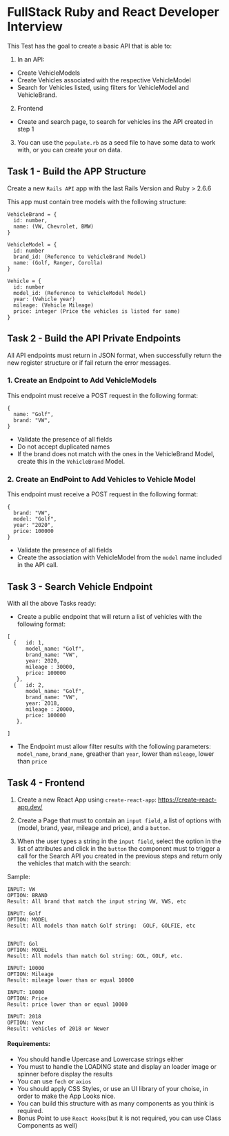 # FullStack Ruby and React Developer Interview

This Test has the goal to create a basic API that is able to:

1. In an API:
  - Create VehicleModels
  - Create Vehicles associated with the respective VehicleModel
  - Search for Vehicles listed, using filters for VehicleModel and VehicleBrand.
2. Frontend
  - Create and search page, to search for vehicles ins the API created in step 1
  
3. You can use the `populate.rb` as a seed file to have some data to work with, or you can create your on data.

## Task 1 - Build the APP Structure
Create a new `Rails API` app with the last Rails Version and Ruby > 2.6.6 

This app must contain tree models with the following structure:
```
VehicleBrand = {
  id: number,
  name: (VW, Chevrolet, BMW)
}

VehicleModel = {
  id: number
  brand_id: (Reference to VehicleBrand Model)
  name: (Golf, Ranger, Corolla)
}

Vehicle = {
  id: number
  model_id: (Reference to VehicleModel Model)
  year: (Vehicle year)
  mileage: (Vehicle Mileage)
  price: integer (Price the vehicles is listed for same)
}

```

## Task 2 - Build the API Private Endpoints

All API endpoints must return in JSON format, when successfully return the new register structure or if fail return the error messages.

 
### 1. Create an Endpoint to Add VehicleModels

This endpoint must receive a POST request in the following format:
```
{
  name: "Golf",
  brand: "VW",
}
```
 - Validate the presence of all fields
 - Do not accept duplicated names
 - If the brand does not match with the ones in the VehicleBrand Model, create this in the `VehicleBrand` Model.

### 2. Create an EndPoint to Add Vehicles to Vehicle Model

This endpoint must receive a POST request in the following format:
```
{
  brand: "VW",
  model: "Golf",
  year: "2020",
  price: 100000
}
```
 - Validate the presence of all fields
 - Create the association with VehicleModel from the `model` name included in the API call.
 

 ## Task 3 - Search Vehicle Endpoint
 With all the above Tasks ready:
 
 - Create a public endpoint that will return a list of vehicles with the following format:
 ```
 [
   {   id: 1,
       model_name: "Golf",
       brand_name: "VW",
       year: 2020,
       mileage : 30000,
       price: 100000
    },
   {   id: 2,
       model_name: "Golf",
       brand_name: "VW",
       year: 2018,
       mileage : 20000,
       price: 100000
    },

 ]
 ```
- The Endpoint must allow filter results with the following parameters: `model_name`, `brand_name`, greather than `year`, lower than `mileage`, lower than `price`

## Task 4 - Frontend
1. Create a new React App using `create-react-app`: https://create-react-app.dev/

2. Create a Page that must to contain an `input field`, a list of options with (model, brand, year, mileage and price), and a `button`.

3. When  the user types a string in the `input field`, select the option in the list of attributes and click in the `button` the component must to trigger a call for the Search API you created in the previous steps and return only the vehicles that match with the search:

Sample:
```
INPUT: VW
OPTION: BRAND
Result: All brand that match the input string VW, VWS, etc

INPUT: Golf
OPTION: MODEL
Result: All models than match Golf string:  GOLF, GOLFIE, etc


INPUT: Gol
OPTION: MODEL
Result: All models than match Gol string: GOL, GOLF, etc.

INPUT: 10000
OPTION: Mileage
Result: mileage lower than or equal 10000

INPUT: 10000
OPTION: Price
Result: price lower than or equal 10000

INPUT: 2018
OPTION: Year
Result: vehicles of 2018 or Newer
```

#### Requirements:
- You should handle Upercase and Lowercase strings either
- You must to handle the LOADING state and display an loader image or spinner before display the results
- You can use `fech` or `axios`
- You should apply CSS Styles, or use an UI library of your choise, in order to make the App Looks nice.
- You can build this structure with as many components as you think is required.
- Bonus Point to use `React Hooks`(but it is not required, you can use Class Components as well)